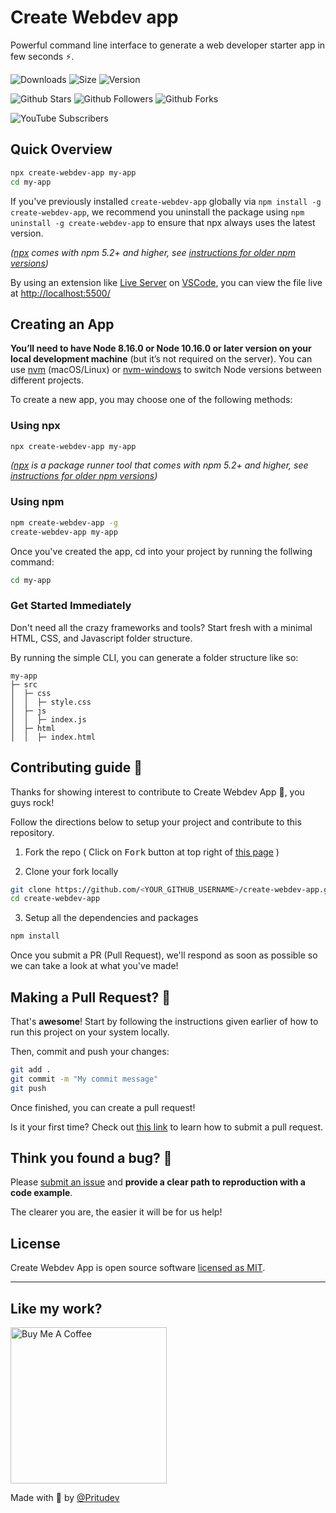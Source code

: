 # Create Webdev app

Powerful command line interface to generate a web developer starter app in few seconds ⚡.

<p align="center">

![Downloads](https://img.shields.io/npm/dm/create-webdev-app.svg?style=flat)
![Size](https://packagephobia.now.sh/badge?p=create-webdev-app)
![Version](https://img.shields.io/npm/v/create-webdev-app.svg?style=flat)

![Github Stars](https://img.shields.io/github/stars/pritudev/create-webdev-app?style=social)
![Github Followers](https://img.shields.io/github/followers/pritudev?style=social)
![Github Forks](https://img.shields.io/github/forks/pritudev/create-webdev-app?style=social)

![YouTube Subscribers](https://img.shields.io/youtube/channel/subscribers/UCP7U_JVdBLP9Idb5PKm-Iww?label=YouTube%20Subscribers&style=social)

</p>

## Quick Overview

```sh
npx create-webdev-app my-app
cd my-app
```

If you've previously installed `create-webdev-app` globally via `npm install -g create-webdev-app`, we recommend you uninstall the package using `npm uninstall -g create-webdev-app` to ensure that npx always uses the latest version.

_([npx](https://medium.com/@maybekatz/introducing-npx-an-npm-package-runner-55f7d4bd282b) comes with npm 5.2+ and higher, see [instructions for older npm versions](https://gist.github.com/gaearon/4064d3c23a77c74a3614c498a8bb1c5f))_

By using an extension like [Live Server](https://marketplace.visualstudio.com/items?itemName=ritwickdey.LiveServer) on [VSCode](https://code.visualstudio.com/), you can view the file live at [http://localhost:5500/](http://localhost:5500/)

## Creating an App

**You’ll need to have Node 8.16.0 or Node 10.16.0 or later version on your local development machine** (but it’s not required on the server). You can use [nvm](https://github.com/creationix/nvm#installation) (macOS/Linux) or [nvm-windows](https://github.com/coreybutler/nvm-windows#node-version-manager-nvm-for-windows) to switch Node versions between different projects.

To create a new app, you may choose one of the following methods:

### Using npx

```bash
npx create-webdev-app my-app
```

_([npx](https://medium.com/@maybekatz/introducing-npx-an-npm-package-runner-55f7d4bd282b) is a package runner tool that comes with npm 5.2+ and higher, see [instructions for older npm versions](https://gist.github.com/gaearon/4064d3c23a77c74a3614c498a8bb1c5f))_

### Using npm

```bash
npm create-webdev-app -g
create-webdev-app my-app
```

Once you've created the app, cd into your project by running the follwing command:

```bash
cd my-app
```

### Get Started Immediately

Don't need all the crazy frameworks and tools? Start fresh with a minimal HTML, CSS, and Javascript folder structure.

By running the simple CLI, you can generate a folder structure like so:

```
my-app
├─ src
│  ├─ css
│  │  ├─ style.css
│  ├─ js
│  │  ├─ index.js
│  ├─ html
│  │  ├─ index.html

```

## Contributing guide 👊

Thanks for showing interest to contribute to Create Webdev App 💖, you guys rock!

Follow the directions below to setup your project and contribute to this repository.

1. Fork the repo ( Click on <kbd>Fork</kbd> button at top right of [this page](https://github.com/pritudev/create-webdev-app) )

2. Clone your fork locally

```bash
git clone https://github.com/<YOUR_GITHUB_USERNAME>/create-webdev-app.git
cd create-webdev-app
```

3. Setup all the dependencies and packages

```bash
npm install
```

Once you submit a PR (Pull Request), we'll respond as soon as possible so we can take a look at what you've made!

## Making a Pull Request? 🔁

That's **awesome**! Start by following the instructions given earlier of how to run this project on your system locally.

Then, commit and push your changes:

```bash
git add .
git commit -m "My commit message"
git push
```

Once finished, you can create a pull request!

Is it your first time? Check out [this link](https://docs.github.com/en/github/collaborating-with-pull-requests/proposing-changes-to-your-work-with-pull-requests/creating-a-pull-request-from-a-fork) to learn how to submit a pull request.

## Think you found a bug? 🐛

Please [submit an issue](https://github.com/pritudev/create-webdev-app/issues/new) and **provide a clear path to reproduction with a code example**.

The clearer you are, the easier it will be for us help!

## License

Create Webdev App is open source software [licensed as MIT](https://github.com/pritudev/create-webdev-app/blob/master/LICENSE).

---

## Like my work?

<a href="https://ko-fi.com/pritu" target="_blank"><img style="" src="https://cdn.discordapp.com/attachments/867419109574049802/893774739653402624/5cbed8a4ae2b88347c06c923_BuyMeACoffee_blue.png" alt="Buy Me A Coffee" width="250" ></a>

Made with 💖 by [@Pritudev](https://github.com/pritudev)

